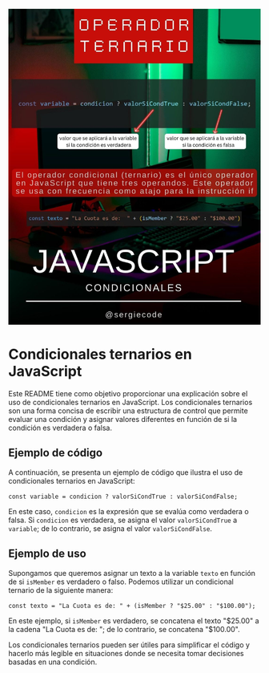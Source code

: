 ![Tutorial condicional ternario JavaScript](https://raw.githubusercontent.com/sergiecode/ternario-javascript-tutorial/master/ternario.jpg)

# Condicionales ternarios en JavaScript

Este README tiene como objetivo proporcionar una explicación sobre el uso de condicionales ternarios en JavaScript. Los condicionales ternarios son una forma concisa de escribir una estructura de control que permite evaluar una condición y asignar valores diferentes en función de si la condición es verdadera o falsa.

## Ejemplo de código

A continuación, se presenta un ejemplo de código que ilustra el uso de condicionales ternarios en JavaScript:

    const variable = condicion ? valorSiCondTrue : valorSiCondFalse;

En este caso, `condicion` es la expresión que se evalúa como verdadera o falsa. Si `condicion` es verdadera, se asigna el valor `valorSiCondTrue` a `variable`; de lo contrario, se asigna el valor `valorSiCondFalse`.

## Ejemplo de uso

Supongamos que queremos asignar un texto a la variable `texto` en función de si `isMember` es verdadero o falso. Podemos utilizar un condicional ternario de la siguiente manera:

    const texto = "La Cuota es de: " + (isMember ? "$25.00" : "$100.00");

En este ejemplo, si `isMember` es verdadero, se concatena el texto "$25.00" a la cadena "La Cuota es de: "; de lo contrario, se concatena "$100.00".

Los condicionales ternarios pueden ser útiles para simplificar el código y hacerlo más legible en situaciones donde se necesita tomar decisiones basadas en una condición.
